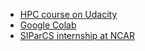 - [HPC course on Udacity](https://www.udacity.com/course/high-performance-computing--ud281)
- [Google Colab](https://colab.research.google.com)
- [SIParCS internship at NCAR](https://www2.cisl.ucar.edu/siparcs)